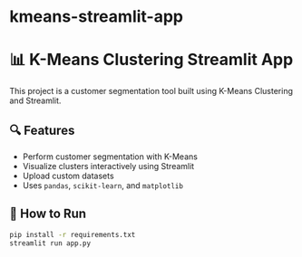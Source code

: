 # kmeans-streamlit-app
# 📊 K-Means Clustering Streamlit App

This project is a customer segmentation tool built using K-Means Clustering and Streamlit.

## 🔍 Features

- Perform customer segmentation with K-Means
- Visualize clusters interactively using Streamlit
- Upload custom datasets
- Uses `pandas`, `scikit-learn`, and `matplotlib`

## 🚀 How to Run

```bash
pip install -r requirements.txt
streamlit run app.py